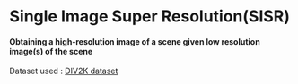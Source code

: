 # Single Image Super Resolution(SISR)
#### Obtaining a high-resolution image of a scene given low resolution image(s) of the scene
Dataset used : [DIV2K dataset](https://data.vision.ee.ethz.ch/cvl/DIV2K/)
